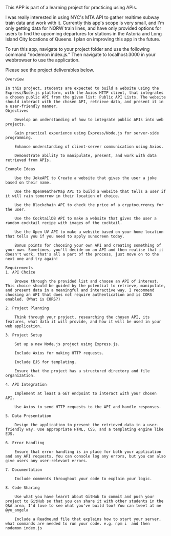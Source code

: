 This APP is part of a learning project for practicing using APIs. 

I was really interested in using NYC's MTA API to gather realtime subway train data and work with it. Currently this app's scope is very small, and I'm only getting data for NQRW train lines, and have only provided options for users to find the upcoming departures for stations in the Astoria and Long Island City locations of Queens. I plan on improving this app in the future. 

To run this app, navigate to your project folder and use the following command "nodemon index.js." Then navigate to localhost:3000 in your webbrowser to use the application. 

Please see the project deliverables below. 

    Overview

    In this project, students are expected to build a website using the Express/Node.js platform, with the Axios HTTP client, that integrates a chosen public API from the given list: Public API Lists. The website should interact with the chosen API, retrieve data, and present it in a user-friendly manner.
    Objectives

        Develop an understanding of how to integrate public APIs into web projects.

        Gain practical experience using Express/Node.js for server-side programming.

        Enhance understanding of client-server communication using Axios.

        Demonstrate ability to manipulate, present, and work with data retrieved from APIs.

    Example Ideas

        Use the JokeAPI to Create a website that gives the user a joke based on their name.

        Use the OpenWeatherMap API to build a website that tells a user if it will rain tomorrow in their location of choice.

        Use the Blockchain API to check the price of a cryptocurrency for the user.

        Use the CocktailDB API to make a website that gives the user a random cocktail recipe with images of the cocktail.

        Use the Open UV API to make a website based on your home location that tells you if you need to apply sunscreen today.

        Bonus points for choosing your own API and creating something of your own. Sometimes, you'll decide on an API and then realise that it doesn't work, that's all a part of the process, just move on to the next one and try again!

    Requirements
    1. API Choice

        Browse through the provided list and choose an API of interest. This choice should be guided by the potential to retrieve, manipulate, and present data in a meaningful and interactive way. I recommend choosing an API that does not require authentication and is CORS enabled. (What is CORS?)

    2. Project Planning

        Think through your project, researching the chosen API, its features, what data it will provide, and how it will be used in your web application.

    3. Project Setup

        Set up a new Node.js project using Express.js.

        Include Axios for making HTTP requests.

        Include EJS for templating.

        Ensure that the project has a structured directory and file organization.

    4. API Integration

        Implement at least a GET endpoint to interact with your chosen API.

        Use Axios to send HTTP requests to the API and handle responses.

    5. Data Presentation

        Design the application to present the retrieved data in a user-friendly way. Use appropriate HTML, CSS, and a templating engine like EJS.

    6. Error Handling

        Ensure that error handling is in place for both your application and any API requests. You can console log any errors, but you can also give users any user-relevant errors. 

    7. Documentation

        Include comments throughout your code to explain your logic.

    8. Code Sharing

        Use what you have learnt about GitHub to commit and push your project to GitHub so that you can share it with other students in the Q&A area, I'd love to see what you've build too! You can tweet at me @yu_angela

        Include a Readme.md file that explains how to start your server, what commands are needed to run your code. e.g. npm i  and then nodemon index.js